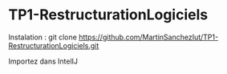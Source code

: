 # TP1-RestructurationLogiciels


Instalation : git clone https://github.com/MartinSanchezIut/TP1-RestructurationLogiciels.git

Importez dans IntelIJ
